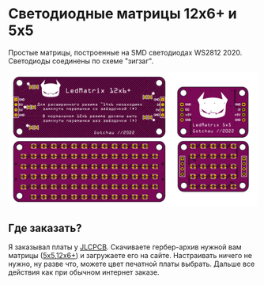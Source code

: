 # Светодиодные матрицы 12x6+ и 5x5

Простые матрицы, построенные на SMD светодиодах WS2812 2020. Светодиоды соединены по схеме "зигзаг".

<img src="pics\ledmatrix.png" style="zoom:50%;" />

## Где заказать?
Я заказывал платы у [JLCPCB](https://jlcpcb.com/GCU). Скачиваете гербер-архив нужной вам матрицы ([5x5](.gerber/Gerber_LedMatrix5x5_201222.zip),[12x6+](.gerber/Gerber_LedMatrix12x6_201222.zip)) и загружаете его на сайте. Настраивать ничего не нужно, ну разве что, можете цвет печатной платы выбрать. Дальше все действия как при обычном интернет заказе.

